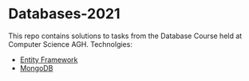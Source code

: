 # Databases-2021
This repo contains solutions to tasks from the Database Course held at Computer Science AGH.
Technolgies:
* <a href="https://github.com/basiav/Databases-2021/tree/main/EF">Entity Framework</a>
* <a href="https://github.com/basiav/Databases-2021/tree/main/MongoDB">MongoDB</a>
